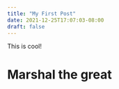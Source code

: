```yaml
---
title: "My First Post"
date: 2021-12-25T17:07:03-08:00
draft: false
---
```


This is cool!
# Marshal the great

